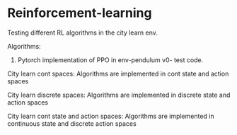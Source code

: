 # Reinforcement-learning
Testing different RL algorithms in the city learn env.

Algorithms:
1) Pytorch implementation of PPO in env-pendulum v0- test code.

City learn cont spaces:
Algorithms are implemented in cont state and action spaces

City learn discrete spaces:
Algorithms are implemented in discrete state and action spaces

City learn cont state and action spaces:
Algorithms are implemented in continuous state and discrete action spaces
